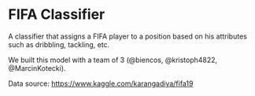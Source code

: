 # FIFA Classifier
A classifier that assigns a FIFA player to a position based on his attributes such as dribbling, tackling, etc.

We built this model with a team of 3 (@biencos, @kristoph4822, @MarcinKotecki).

Data source: https://www.kaggle.com/karangadiya/fifa19